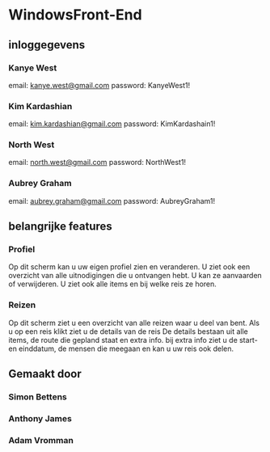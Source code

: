 # WindowsFront-End

## inloggegevens
### Kanye West
  email: kanye.west@gmail.com
  password: KanyeWest1!
### Kim Kardashian
  email: kim.kardashian@gmail.com
  password: KimKardashain1!
### North West
  email: north.west@gmail.com
  password: NorthWest1!
### Aubrey Graham
  email: aubrey.graham@gmail.com
  password: AubreyGraham1!
  
## belangrijke features
### Profiel
 Op dit scherm kan u uw eigen profiel zien en veranderen. U ziet ook een overzicht van alle uitnodigingen die u ontvangen hebt. U kan ze aanvaarden of verwijderen. 
 U ziet ook alle items en bij welke reis ze horen.
### Reizen
  Op dit scherm ziet u een overzicht van alle reizen waar u deel van bent. Als u op een reis klikt ziet u de details van de reis
  De details bestaan uit alle items, de route die gepland staat en extra info. bij extra info ziet u de start- en einddatum, de mensen die meegaan en kan u uw reis ook delen.
## Gemaakt door
### Simon Bettens
### Anthony James
### Adam Vromman
